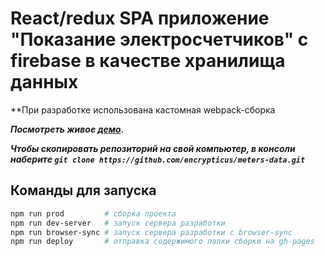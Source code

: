 # React/redux SPA приложение "Показание электросчетчиков" с firebase в качестве хранилища данных

**При разработке использована кастомная webpack-сборка

***Посмотреть живое [демо](https://encrypticus.github.io/meters-data/).***

***Чтобы скопировать репозиторий на свой компьютер, в консоли наберите ```git clone https://github.com/encrypticus/meters-data.git```***

## Команды для запуска

```bash
npm run prod         # сборка проекта
npm run dev-server   # запуск сервера разработки
npm run browser-sync # запуск сервера разработки с browser-sync
npm run deploy       # отправка содержимого папки сборки на gh-pages
